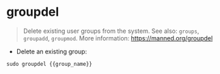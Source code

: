 # groupdel

> Delete existing user groups from the system.
> See also: `groups`, `groupadd`, `groupmod`.
> More information: <https://manned.org/groupdel>

- Delete an existing group:

`sudo groupdel {{group_name}}`
